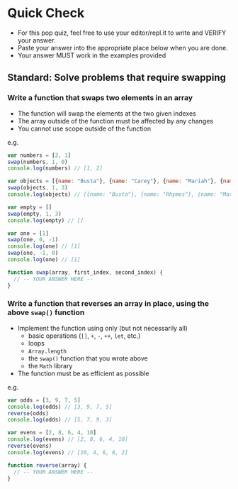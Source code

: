 # Quick Check

- For this pop quiz, feel free to use your editor/repl.it to write and VERIFY your answer.
- Paste your answer into the appropriate place below when you are done.
- Your answer MUST work in the examples provided

## Standard: Solve problems that require swapping

### Write a function that swaps two elements in an array

- The function will swap the elements at the two given indexes
- The array outside of the function must be affected by any changes
- You cannot use scope outside of the function

e.g.
```js
var numbers = [2, 1]
swap(numbers, 1, 0)
console.log(numbers) // [1, 2]

var objects = [{name: "Busta"}, {name: "Carey"}, {name: "Mariah"}, {name: "Rhymes"}]
swap(objects, 1, 3)
console.log(objects) // [{name: "Busta"}, {name: "Rhymes"}, {name: "Mariah"}, {name: "Carey"}]

var empty = []
swap(empty, 1, 3)
console.log(empty) // []

var one = [1]
swap(one, 0, -1)
console.log(one) // [1]
swap(one, -1, 0)
console.log(one) // [1]

function swap(array, first_index, second_index) {
  // -- YOUR ANSWER HERE --
}
```

### Write a function that reverses an array in place, using the above `swap()` function

- Implement the function using only (but not necessarily all)
  - basic operations (`[]`, `+`, `-`, `++`, `let`, etc.)
  - loops
  - `Array.length`
  - the `swap()` function that you wrote above
  - the `Math` library
- The function must be as efficient as possible

e.g.
```js
var odds = [3, 9, 7, 5]
console.log(odds) // [3, 9, 7, 5]
reverse(odds)
console.log(odds) // [5, 7, 9, 3]

var evens = [2, 8, 6, 4, 10]
console.log(evens) // [2, 8, 6, 4, 10]
reverse(evens)
console.log(evens) // [10, 4, 6, 8, 2]

function reverse(array) {
  // -- YOUR ANSWER HERE --
}
```
